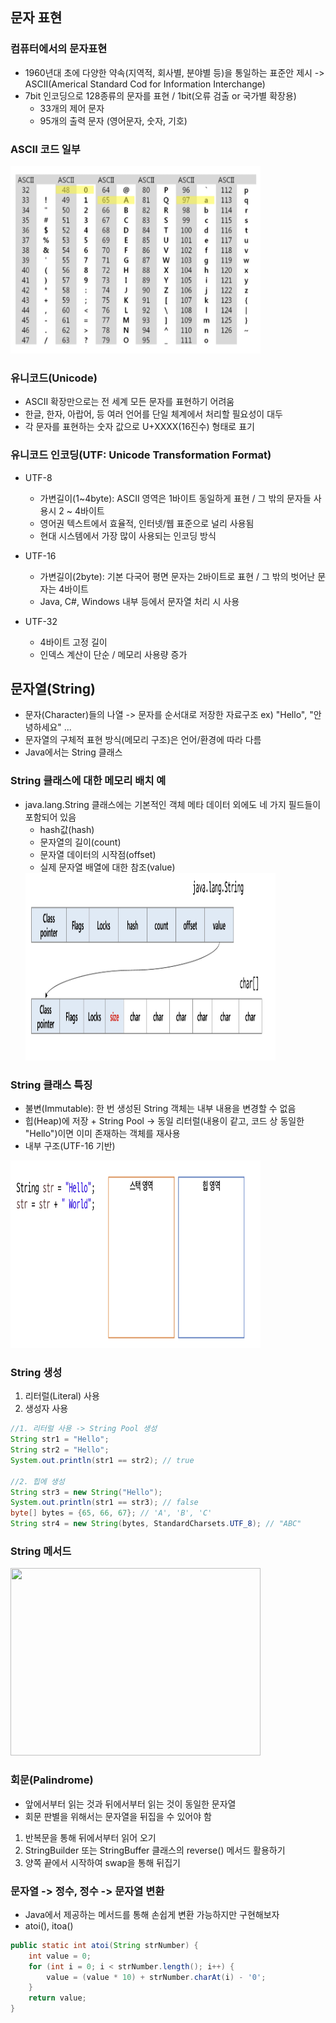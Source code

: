 ## 문자 표현
### 컴퓨터에서의 문자표현
- 1960년대 초에 다양한 약속(지역적, 회사별, 분야별 등)을 통일하는 표준안 제시
    -> ASCII(Americal Standard Cod for Information Interchange)
- 7bit 인코딩으로 128종류의 문자를 표현 / 1bit(오류 검출 or 국가별 확장용)
    - 33개의 제어 문자
    - 95개의 출력 문자 (영어문자, 숫자, 기호)

### ASCII 코드 일부
<img src="images/image_1.png" width="400" height="300">

### 유니코드(Unicode)
- ASCII 확장만으로는 전 세계 모든 문자를 표현하기 어려움
- 한글, 한자, 아랍어, 등 여러 언어를 단일 체계에서 처리할 필요성이 대두
- 각 문자를 표현하는 숫자 값으로 U+XXXX(16진수) 형태로 표기

### 유니코드 인코딩(UTF: Unicode Transformation Format)
- UTF-8
    - 가변길이(1~4byte): ASCII 영역은 1바이트 동일하게 표현 / 그 밖의 문자들 사용시 2 ~ 4바이트
    - 영어권 텍스트에서 효율적, 인터넷/웹 표준으로 널리 사용됨
    - 현대 시스템에서 가장 많이 사용되는 인코딩 방식

- UTF-16
    - 가변길이(2byte): 기본 다국어 평면 문자는 2바이트로 표현 / 그 밖의 벗어난 문자는 4바이트
    - Java, C#, Windows 내부 등에서 문자열 처리 시 사용

- UTF-32
    - 4바이트 고정 길이
    - 인덱스 계산이 단순 / 메모리 사용량 증가

## 문자열(String)
- 문자(Character)들의 나열 -> 문자를 순서대로 저장한 자료구조
    ex) "Hello", "안녕하세요" ...
- 문자열의 구체적 표현 방식(메모리 구조)은 언어/환경에 따라 다름
- Java에서는 String 클래스

### String 클래스에 대한 메모리 배치 예
- java.lang.String 클래스에는 기본적인 객체 메타 데이터 외에도 네 가지 필드들이 포함되어 있음
    - hash값(hash)
    - 문자열의 길이(count)
    - 문자열 데이터의 시작점(offset)
    - 실제 문자열 배열에 대한 참조(value)
    <img src="images/image_2.png" width="400" height="300">

### String 클래스 특징
- 불변(Immutable): 한 번 생성된 String 객체는 내부 내용을 변경할 수 없음
- 힙(Heap)에 저장 + String Pool
    -> 동일 리터럴(내용이 같고, 코드 상 동일한 "Hello")이면 이미 존재하는 객체를 재사용
- 내부 구조(UTF-16 기반)
<img src="images/image_3.png" width="400" height="300">


### String 생성
1. 리터럴(Literal) 사용
2. 생성자 사용
~~~Java
//1. 리터럴 사용 -> String Pool 생성
String str1 = "Hello";
String str2 = "Hello";
System.out.println(str1 == str2); // true

//2. 힙에 생성
String str3 = new String("Hello");
System.out.println(str1 == str3); // false
byte[] bytes = {65, 66, 67}; // 'A', 'B', 'C'
String str4 = new String(bytes, StandardCharsets.UTF_8); // "ABC"
~~~

### String 메서드
<img src="images/image_4" width="400" height="300">

### 회문(Palindrome)
- 앞에서부터 읽는 것과 뒤에서부터 읽는 것이 동일한 문자열
- 회문 판별을 위해서는 문자열을 뒤집을 수 있어야 함
1. 반복문을 통해 뒤에서부터 읽어 오기
2. StringBuilder 또는 StringBuffer 클래스의 reverse() 메서드 활용하기
3. 양쪽 끝에서 시작하여 swap을 통해 뒤집기

### 문자열 -> 정수, 정수 -> 문자열 변환
- Java에서 제공하는 메서드를 통해 손쉽게 변환 가능하지만 구현해보자
- atoi(), itoa()
~~~Java
public static int atoi(String strNumber) {
    int value = 0;
    for (int i = 0; i < strNumber.length(); i++) {
        value = (value * 10) + strNumber.charAt(i) - '0';
    }
    return value;
}
~~~